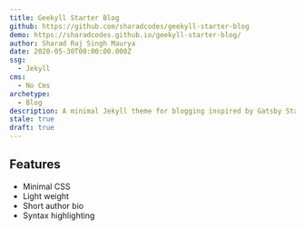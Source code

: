 ```yaml
---
title: Geekyll Starter Blog
github: https://github.com/sharadcodes/geekyll-starter-blog
demo: https://sharadcodes.github.io/geekyll-starter-blog/
author: Sharad Raj Singh Maurya
date: 2020-05-30T00:00:00.000Z
ssg:
  - Jekyll
cms:
  - No Cms
archetype:
  - Blog
description: A minimal Jekyll theme for blogging inspired by Gatsby Starter Blog.
stale: true
draft: true
---
```


## Features

* Minimal CSS
* Light weight
* Short author bio
* Syntax highlighting
